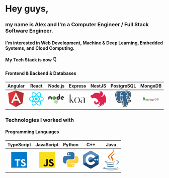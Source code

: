 # Hey guys,

### my name is Alex and I'm a Computer Engineer / Full Stack Software Engineer.
#### I'm interested in Web Development, Machine & Deep Learning, Embedded Systems, and Cloud Computing.

#### My Tech Stack is now 👇

#### Frontend      &     Backend       & Databases
Angular           |  React      | Node.js   | Express        | NestJS   |   PostgreSQL        | MongoDB
:-------------------------:|:-------------------------:|:-------------------------:|:-------------------------:|:-------------------------:|:-------------------------:|:-------------------------:
<img src="https://github.com/nik-neg/nik-neg/blob//main/images/angular-icon.svg" alt="drawing" width="50"/> |  <img src="https://github.com/nik-neg/nik-neg/blob//main/images/react.svg" alt="drawing" width="50"/> | <img src="https://github.com/nik-neg/nik-neg/blob//main/images/nodejs.svg" alt="drawing" width="50"/> |  <img src="https://github.com/nik-neg/nik-neg/blob//main/images/koa.svg" alt="drawing" width="50"/> | <img src="https://github.com/nik-neg/nik-neg/blob//main/images/nestjs.svg" alt="drawing" width="50"/> | <img src="https://github.com/nik-neg/nik-neg/blob//main/images/postgresql.svg" alt="drawing" width="50"/> |  <img src="https://github.com/nik-neg/nik-neg/blob//main/images/mongodb.svg" alt="drawing" width="50"/> |

### Technologies I worked with
#### Programming Languages
TypeScript        | JavaScript      | Python      | C++       | Java
:-------------------------:|:-------------------------:|:-------------------------:|:-------------------------:|:-------------------------:
<img src="https://github.com/nik-neg/nik-neg/blob//main/images/typescript-icon.svg" alt="drawing" width="50"/> |  <img src="https://github.com/nik-neg/nik-neg/blob//main/images/javascript.svg" alt="drawing" width="50"/> | <img src="https://github.com/nik-neg/nik-neg/blob//main/images/python.svg" alt="drawing" width="50"/> | <img src="https://github.com/nik-neg/nik-neg/blob//main/images/c-plusplus.svg" alt="drawing" width="50"/> | <img src="https://github.com/nik-neg/nik-neg/blob//main/images/java.svg" alt="drawing" width="50"/>
